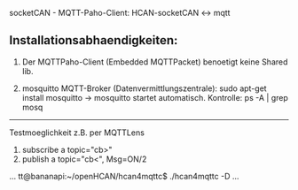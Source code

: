 socketCAN - MQTT-Paho-Client: HCAN-socketCAN <-> mqtt


Installationsabhaendigkeiten: 
-----------------------------
1. Der MQTTPaho-Client (Embedded MQTTPacket) benoetigt keine Shared lib. 

2. mosquitto MQTT-Broker (Datenvermittlungszentrale):
sudo apt-get install mosquitto
-> mosquitto startet automatisch.  Kontrolle: ps -A | grep mosq
-----------------------------

Testmoeglichkeit z.B. per MQTTLens 
1. subscribe a topic="cb>"
2. publish   a topic="cb<", Msg=ON/2


...
tt@bananapi:~/openHCAN/hcan4mqttc$ ./hcan4mqttc -D
...